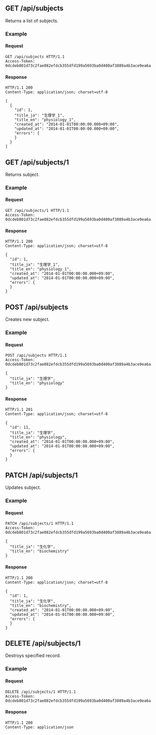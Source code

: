 ## GET /api/subjects
Returns a list of subjects.

### Example

#### Request
```
GET /api/subjects HTTP/1.1
Access-Token: 0dcdeb801d73c2fae082efdcb355dfd199a5693ba0d400af3889a4b3ace9ea6a
```

#### Response
```
HTTP/1.1 200
Content-Type: application/json; charset=utf-8

[
  {
    "id": 1,
    "title_ja": "生理学_1",
    "title_en": "physiology_1",
    "created_at": "2014-01-01T00:00:00.000+09:00",
    "updated_at": "2014-01-01T00:00:00.000+09:00",
    "errors": {
    }
  }
]
```

## GET /api/subjects/1
Returns subject.

### Example

#### Request
```
GET /api/subjects/1 HTTP/1.1
Access-Token: 0dcdeb801d73c2fae082efdcb355dfd199a5693ba0d400af3889a4b3ace9ea6a
```

#### Response
```
HTTP/1.1 200
Content-Type: application/json; charset=utf-8

{
  "id": 1,
  "title_ja": "生理学_1",
  "title_en": "physiology_1",
  "created_at": "2014-01-01T00:00:00.000+09:00",
  "updated_at": "2014-01-01T00:00:00.000+09:00",
  "errors": {
  }
}
```

## POST /api/subjects
Creates new subject.

### Example

#### Request
```
POST /api/subjects HTTP/1.1
Access-Token: 0dcdeb801d73c2fae082efdcb355dfd199a5693ba0d400af3889a4b3ace9ea6a

{
  "title_ja": "生理学",
  "title_en": "physiology"
}
```

#### Response
```
HTTP/1.1 201
Content-Type: application/json; charset=utf-8

{
  "id": 11,
  "title_ja": "生理学",
  "title_en": "physiology",
  "created_at": "2014-01-01T00:00:00.000+09:00",
  "updated_at": "2014-01-01T00:00:00.000+09:00",
  "errors": {
  }
}
```

## PATCH /api/subjects/1
Updates subject.

### Example

#### Request
```
PATCH /api/subjects/1 HTTP/1.1
Access-Token: 0dcdeb801d73c2fae082efdcb355dfd199a5693ba0d400af3889a4b3ace9ea6a

{
  "title_ja": "生化学",
  "title_en": "biochemistry"
}
```

#### Response
```
HTTP/1.1 200
Content-Type: application/json; charset=utf-8

{
  "id": 1,
  "title_ja": "生化学",
  "title_en": "biochemistry",
  "created_at": "2014-01-01T00:00:00.000+09:00",
  "updated_at": "2014-01-01T00:00:00.000+09:00",
  "errors": {
  }
}
```

## DELETE /api/subjects/1
Destroys specified record.

### Example

#### Request
```
DELETE /api/subjects/1 HTTP/1.1
Access-Token: 0dcdeb801d73c2fae082efdcb355dfd199a5693ba0d400af3889a4b3ace9ea6a
```

#### Response
```
HTTP/1.1 200
Content-Type: application/json
```
